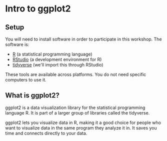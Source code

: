 # Intro to ggplot2

## Setup

You will need to install software in order to participate in this workshop. The software is:

- [R](https://www.r-project.org/) (a statistical programming language)
- [RStudio](https://www.rstudio.com/) (a development environment for R)
- [tidyverse](https://www.tidyverse.org/) (we'll import this through RStudio)

These tools are available across platforms. You do not need specific computers to use it.

## What is ggplot2?

ggplot2 is a data visualization library for the statistical programming language R. It is part of a larger group of libraries called the tidyverse.

ggplot2 lets you visualize data in R, making it a good choice for people who want to visualize data in the same program they analyze it in. It saves you time and connects directly to your data.
